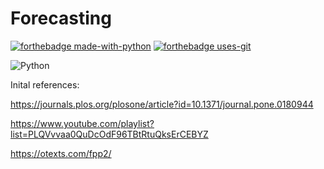 # Forecasting
[![forthebadge made-with-python](http://ForTheBadge.com/images/badges/made-with-python.svg)](https://www.python.org/)
[![forthebadge uses-git](https://forthebadge.com/images/badges/uses-git.svg)](https://forthebadge.com)

![Python](https://img.shields.io/badge/python-v3.6-blue.svg)


Inital references:

https://journals.plos.org/plosone/article?id=10.1371/journal.pone.0180944

https://www.youtube.com/playlist?list=PLQVvvaa0QuDcOdF96TBtRtuQksErCEBYZ

https://otexts.com/fpp2/
